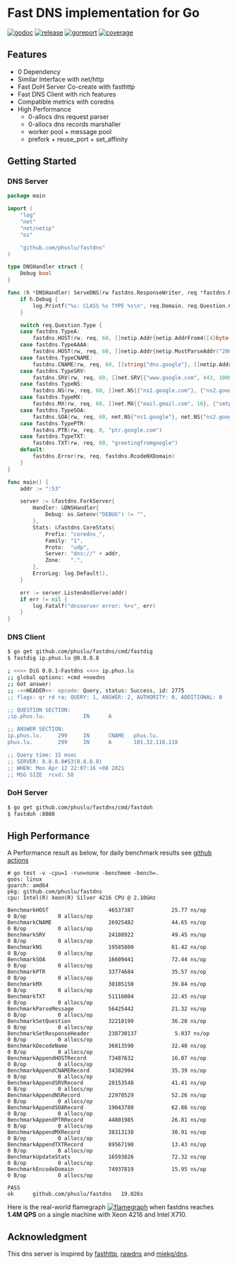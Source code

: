 # Fast DNS implementation for Go

[![godoc][godoc-img]][godoc]
[![release][release-img]][release]
[![goreport][goreport-img]][goreport]
[![coverage][coverage-img]][coverage]


## Features

* 0 Dependency
* Similar Interface with net/http
* Fast DoH Server Co-create with fasthttp
* Fast DNS Client with rich features
* Compatible metrics with coredns
* High Performance
    - 0-allocs dns request parser
    - 0-allocs dns records marshaller
    - worker pool + message pool
    - prefork + reuse_port + set_affinity


## Getting Started

### DNS Server
```go
package main

import (
	"log"
	"net"
	"net/netip"
	"os"

	"github.com/phuslu/fastdns"
)

type DNSHandler struct {
	Debug bool
}

func (h *DNSHandler) ServeDNS(rw fastdns.ResponseWriter, req *fastdns.Message) {
	if h.Debug {
		log.Printf("%s: CLASS %s TYPE %s\n", req.Domain, req.Question.Class, req.Question.Type)
	}

	switch req.Question.Type {
	case fastdns.TypeA:
		fastdns.HOST(rw, req, 60, []netip.Addr{netip.AddrFrom4([4]byte{8, 8, 8, 8})})
	case fastdns.TypeAAAA:
		fastdns.HOST(rw, req, 60, []netip.Addr{netip.MustParseAddr("2001:4860:4860::8888")})
	case fastdns.TypeCNAME:
		fastdns.CNAME(rw, req, 60, []string{"dns.google"}, []netip.Addr{netip.AddrFrom4([4]byte{8, 8, 4, 4})})
	case fastdns.TypeSRV:
		fastdns.SRV(rw, req, 60, []net.SRV{{"www.google.com", 443, 1000, 1000}})
	case fastdns.TypeNS:
		fastdns.NS(rw, req, 60, []net.NS{{"ns1.google.com"}, {"ns2.google.com"}})
	case fastdns.TypeMX:
		fastdns.MX(rw, req, 60, []net.MX{{"mail.gmail.com", 10}, {"smtp.gmail.com", 10}})
	case fastdns.TypeSOA:
		fastdns.SOA(rw, req, 60, net.NS{"ns1.google"}, net.NS{"ns2.google"}, 60, 90, 90, 180, 60)
	case fastdns.TypePTR:
		fastdns.PTR(rw, req, 0, "ptr.google.com")
	case fastdns.TypeTXT:
		fastdns.TXT(rw, req, 60, "greetingfromgoogle")
	default:
		fastdns.Error(rw, req, fastdns.RcodeNXDomain)
	}
}

func main() {
	addr := ":53"

	server := &fastdns.ForkServer{
		Handler: &DNSHandler{
			Debug: os.Getenv("DEBUG") != "",
		},
		Stats: &fastdns.CoreStats{
			Prefix: "coredns_",
			Family: "1",
			Proto:  "udp",
			Server: "dns://" + addr,
			Zone:   ".",
		},
		ErrorLog: log.Default(),
	}

	err := server.ListenAndServe(addr)
	if err != nil {
		log.Fatalf("dnsserver error: %+v", err)
	}
}
```

### DNS Client
```bash
$ go get github.com/phuslu/fastdns/cmd/fastdig
$ fastdig ip.phus.lu @8.8.8.8

; <<>> DiG 0.0.1-Fastdns <<>> ip.phus.lu
;; global options: +cmd +noedns
;; Got answer:
;; ->>HEADER<<- opcode: Query, status: Success, id: 2775
;; flags: qr rd ra; QUERY: 1, ANSWER: 2, AUTHORITY: 0, ADDITIONAL: 0

;; QUESTION SECTION:
;ip.phus.lu.            IN      A

;; ANSWER SECTION:
ip.phus.lu.     299     IN      CNAME   phus.lu.
phus.lu.        299     IN      A       101.32.116.118

;; Query time: 15 msec
;; SERVER: 8.8.8.8#53(8.8.8.8)
;; WHEN: Mon Apr 12 22:07:16 +08 2021
;; MSG SIZE  rcvd: 58
```

### DoH Server
```bash
$ go get github.com/phuslu/fastdns/cmd/fastdoh
$ fastdoh :8080
```

## High Performance

A Performance result as below, for daily benchmark results see [github actions][benchmark]
```
# go test -v -cpu=1 -run=none -benchmem -bench=.
goos: linux
goarch: amd64
pkg: github.com/phuslu/fastdns
cpu: Intel(R) Xeon(R) Silver 4216 CPU @ 2.10GHz

BenchmarkHOST                	46537387	        25.77 ns/op	       0 B/op	       0 allocs/op
BenchmarkCNAME               	26925482	        44.65 ns/op	       0 B/op	       0 allocs/op
BenchmarkSRV                 	24188922	        49.45 ns/op	       0 B/op	       0 allocs/op
BenchmarkNS                  	19585800	        61.42 ns/op	       0 B/op	       0 allocs/op
BenchmarkSOA                 	16609441	        72.44 ns/op	       0 B/op	       0 allocs/op
BenchmarkPTR                 	33774684	        35.57 ns/op	       0 B/op	       0 allocs/op
BenchmarkMX                  	30105150	        39.84 ns/op	       0 B/op	       0 allocs/op
BenchmarkTXT                 	51116004	        22.45 ns/op	       0 B/op	       0 allocs/op
BenchmarkParseMessage        	56425442	        21.32 ns/op	       0 B/op	       0 allocs/op
BenchmarkSetQuestion         	32210199	        36.20 ns/op	       0 B/op	       0 allocs/op
BenchmarkSetResponseHeader   	238730137	         5.037 ns/op	       0 B/op	       0 allocs/op
BenchmarkDecodeName          	36813590	        32.48 ns/op	       0 B/op	       0 allocs/op
BenchmarkAppendHOSTRecord    	73487632	        16.07 ns/op	       0 B/op	       0 allocs/op
BenchmarkAppendCNAMERecord   	34382904	        35.39 ns/op	       0 B/op	       0 allocs/op
BenchmarkAppendSRVRecord     	28153548	        41.41 ns/op	       0 B/op	       0 allocs/op
BenchmarkAppendNSRecord      	22970529	        52.26 ns/op	       0 B/op	       0 allocs/op
BenchmarkAppendSOARecord     	19043780	        62.86 ns/op	       0 B/op	       0 allocs/op
BenchmarkAppendPTRRecord     	44801985	        26.81 ns/op	       0 B/op	       0 allocs/op
BenchmarkAppendMXRecord      	38313138	        30.91 ns/op	       0 B/op	       0 allocs/op
BenchmarkAppendTXTRecord     	89567190	        13.43 ns/op	       0 B/op	       0 allocs/op
BenchmarkUpdateStats         	16593826	        72.32 ns/op	       0 B/op	       0 allocs/op
BenchmarkEncodeDomain        	74937819	        15.95 ns/op	       0 B/op	       0 allocs/op

PASS
ok  	github.com/phuslu/fastdns	19.026s
```

Here is the real-world flamegraph [![flamegraph][flamegraph]][flamegraph] when fastdns reaches **1.4M QPS** on a single machine with Xeon 4216 and Intel X710.

## Acknowledgment
This dns server is inspired by [fasthttp][fasthttp], [rawdns][rawdns] and [miekg/dns][miekg/dns].

[godoc-img]: http://img.shields.io/badge/godoc-reference-blue.svg
[godoc]: https://godoc.org/github.com/phuslu/fastdns
[release-img]: https://img.shields.io/github/v/tag/phuslu/fastdns?label=release
[release]: https://github.com/phuslu/fastdns/releases
[goreport-img]: https://goreportcard.com/badge/github.com/phuslu/fastdns
[goreport]: https://goreportcard.com/report/github.com/phuslu/fastdns
[coverage-img]: http://gocover.io/_badge/github.com/phuslu/fastdns
[coverage]: https://gocover.io/github.com/phuslu/fastdns
[benchmark]: https://github.com/phuslu/fastdns/actions?query=workflow%3Abenchmark
[flamegraph]: https://cdn.jsdelivr.net/gh/phuslu/fastdns/torch.svg
[fasthttp]: https://github.com/valyala/fasthttp
[rawdns]: https://github.com/cirocosta/rawdns
[miekg/dns]: https://github.com/miekg/dns

